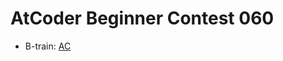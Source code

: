 # AtCoder Beginner Contest 060

- B-train: [AC](https://atcoder.jp/contests/abc060/submissions/35619469)
